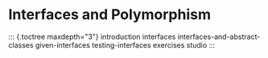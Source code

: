 # Interfaces and Polymorphism

::: {.toctree maxdepth="3"}
introduction interfaces interfaces-and-abstract-classes given-interfaces
testing-interfaces exercises studio
:::
